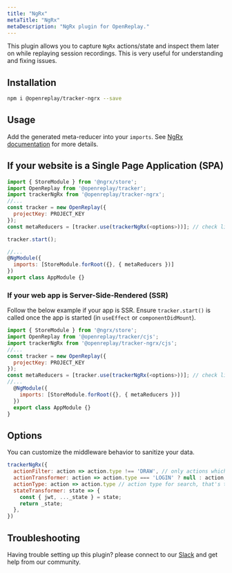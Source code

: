 ```yaml
---
title: "NgRx"
metaTitle: "NgRx"
metaDescription: "NgRx plugin for OpenReplay."
---
```


This plugin allows you to capture `NgRx` actions/state and inspect them later on while replaying session recordings. This is very useful for understanding and fixing issues.

## Installation

```bash
npm i @openreplay/tracker-ngrx --save
```

## Usage

Add the generated meta-reducer into your `imports`. See [NgRx documentation](https://ngrx.io/guide/store/metareducers) for more details.

## If your website is a Single Page Application (SPA)

```js
import { StoreModule } from '@ngrx/store';
import OpenReplay from '@openreplay/tracker';
import trackerNgRx from '@openreplay/tracker-ngrx';
//...
const tracker = new OpenReplay({
  projectKey: PROJECT_KEY
});
const metaReducers = [tracker.use(trackerNgRx(<options>))]; // check list of available options below

tracker.start();

//...
@NgModule({
  imports: [StoreModule.forRoot({}, { metaReducers })]
})
export class AppModule {}
```

### If your web app is Server-Side-Rendered (SSR)

Follow the below example if your app is SSR. Ensure `tracker.start()` is called once the app is started (in `useEffect` or `componentDidMount`).

```js
import { StoreModule } from '@ngrx/store';
import OpenReplay from '@openreplay/tracker/cjs';
import trackerNgRx from '@openreplay/tracker-ngrx/cjs';
//...
const tracker = new OpenReplay({
  projectKey: PROJECT_KEY
});
const metaReducers = [tracker.use(trackerNgRx(<options>))]; // check list of available options below
//...
  @NgModule({
    imports: [StoreModule.forRoot({}, { metaReducers })]
  })
  export class AppModule {}
}

```

## Options

You can customize the middleware behavior to sanitize your data.

```js
trackerNgRx({
  actionFilter: action => action.type !== 'DRAW', // only actions which pass this test will be recorded
  actionTransformer: action => action.type === 'LOGIN' ? null : action,
  actionType: action => action.type // action type for search, that's the default one
  stateTransformer: state => {
    const { jwt, ..._state } = state;
    return _state;
  },
})
```

## Troubleshooting

Having trouble setting up this plugin? please connect to our [Slack](https://slack.openreplay.com) and get help from our community.